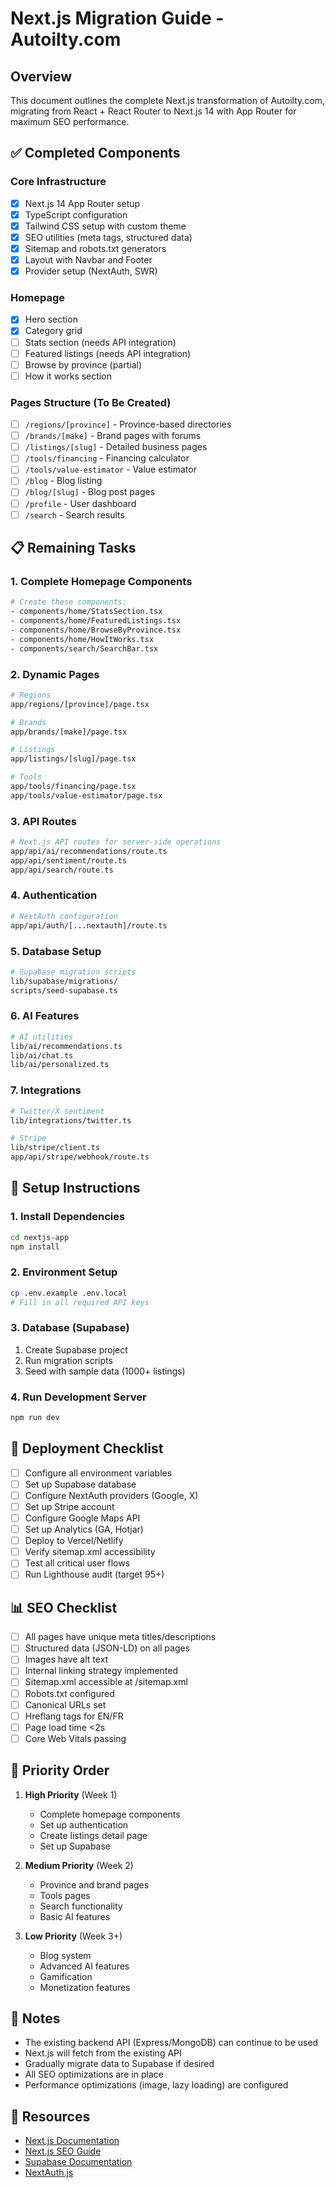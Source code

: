 # Next.js Migration Guide - Autoilty.com

## Overview

This document outlines the complete Next.js transformation of Autoilty.com, migrating from React + React Router to Next.js 14 with App Router for maximum SEO performance.

## ✅ Completed Components

### Core Infrastructure
- [x] Next.js 14 App Router setup
- [x] TypeScript configuration
- [x] Tailwind CSS setup with custom theme
- [x] SEO utilities (meta tags, structured data)
- [x] Sitemap and robots.txt generators
- [x] Layout with Navbar and Footer
- [x] Provider setup (NextAuth, SWR)

### Homepage
- [x] Hero section
- [x] Category grid
- [ ] Stats section (needs API integration)
- [ ] Featured listings (needs API integration)
- [ ] Browse by province (partial)
- [ ] How it works section

### Pages Structure (To Be Created)
- [ ] `/regions/[province]` - Province-based directories
- [ ] `/brands/[make]` - Brand pages with forums
- [ ] `/listings/[slug]` - Detailed business pages
- [ ] `/tools/financing` - Financing calculator
- [ ] `/tools/value-estimator` - Value estimator
- [ ] `/blog` - Blog listing
- [ ] `/blog/[slug]` - Blog post pages
- [ ] `/profile` - User dashboard
- [ ] `/search` - Search results

## 📋 Remaining Tasks

### 1. Complete Homepage Components
```bash
# Create these components:
- components/home/StatsSection.tsx
- components/home/FeaturedListings.tsx
- components/home/BrowseByProvince.tsx
- components/home/HowItWorks.tsx
- components/search/SearchBar.tsx
```

### 2. Dynamic Pages
```bash
# Regions
app/regions/[province]/page.tsx

# Brands
app/brands/[make]/page.tsx

# Listings
app/listings/[slug]/page.tsx

# Tools
app/tools/financing/page.tsx
app/tools/value-estimator/page.tsx
```

### 3. API Routes
```bash
# Next.js API routes for server-side operations
app/api/ai/recommendations/route.ts
app/api/sentiment/route.ts
app/api/search/route.ts
```

### 4. Authentication
```bash
# NextAuth configuration
app/api/auth/[...nextauth]/route.ts
```

### 5. Database Setup
```bash
# Supabase migration scripts
lib/supabase/migrations/
scripts/seed-supabase.ts
```

### 6. AI Features
```bash
# AI utilities
lib/ai/recommendations.ts
lib/ai/chat.ts
lib/ai/personalized.ts
```

### 7. Integrations
```bash
# Twitter/X sentiment
lib/integrations/twitter.ts

# Stripe
lib/stripe/client.ts
app/api/stripe/webhook/route.ts
```

## 🔧 Setup Instructions

### 1. Install Dependencies
```bash
cd nextjs-app
npm install
```

### 2. Environment Setup
```bash
cp .env.example .env.local
# Fill in all required API keys
```

### 3. Database (Supabase)
1. Create Supabase project
2. Run migration scripts
3. Seed with sample data (1000+ listings)

### 4. Run Development Server
```bash
npm run dev
```

## 🚀 Deployment Checklist

- [ ] Configure all environment variables
- [ ] Set up Supabase database
- [ ] Configure NextAuth providers (Google, X)
- [ ] Set up Stripe account
- [ ] Configure Google Maps API
- [ ] Set up Analytics (GA, Hotjar)
- [ ] Deploy to Vercel/Netlify
- [ ] Verify sitemap.xml accessibility
- [ ] Test all critical user flows
- [ ] Run Lighthouse audit (target 95+)

## 📊 SEO Checklist

- [ ] All pages have unique meta titles/descriptions
- [ ] Structured data (JSON-LD) on all pages
- [ ] Images have alt text
- [ ] Internal linking strategy implemented
- [ ] Sitemap.xml accessible at /sitemap.xml
- [ ] Robots.txt configured
- [ ] Canonical URLs set
- [ ] Hreflang tags for EN/FR
- [ ] Page load time <2s
- [ ] Core Web Vitals passing

## 🎯 Priority Order

1. **High Priority** (Week 1)
   - Complete homepage components
   - Set up authentication
   - Create listings detail page
   - Set up Supabase

2. **Medium Priority** (Week 2)
   - Province and brand pages
   - Tools pages
   - Search functionality
   - Basic AI features

3. **Low Priority** (Week 3+)
   - Blog system
   - Advanced AI features
   - Gamification
   - Monetization features

## 📝 Notes

- The existing backend API (Express/MongoDB) can continue to be used
- Next.js will fetch from the existing API
- Gradually migrate data to Supabase if desired
- All SEO optimizations are in place
- Performance optimizations (image, lazy loading) are configured

## 🔗 Resources

- [Next.js Documentation](https://nextjs.org/docs)
- [Next.js SEO Guide](https://nextjs.org/learn/seo/introduction-to-seo)
- [Supabase Documentation](https://supabase.com/docs)
- [NextAuth.js](https://next-auth.js.org/)
